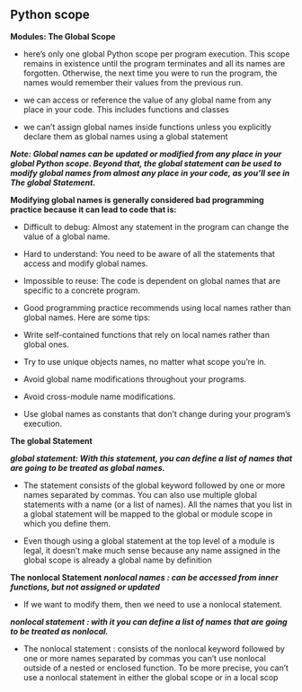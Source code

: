 ## Python scope

**Modules: The Global Scope**

- here’s only one global Python scope per program execution. This scope remains in existence until the program terminates and all its names are forgotten. Otherwise, the next time you were to run the program, the names would remember their values from the previous run.

- we can access or reference the value of any global name from any place in your code. This includes functions and classes

- we can’t assign global names inside functions unless you explicitly declare them as global names using a global statement

***Note: Global names can be updated or modified from any place in your global Python scope. Beyond that, the global statement can be used to modify global names from almost any place in your code, as you’ll see in The global Statement.***

**Modifying global names is generally considered bad programming practice because it can lead to code that is:**

- Difficult to debug: Almost any statement in the program can change the value of a global name.

- Hard to understand: You need to be aware of all the statements that access and modify global names.

- Impossible to reuse: The code is dependent on global names that are specific to a concrete program.

- Good programming practice recommends using local names rather than global names. Here are some tips:

- Write self-contained functions that rely on local names rather than global ones.
- Try to use unique objects names, no matter what scope you’re in.
- Avoid global name modifications throughout your programs.
- Avoid cross-module name modifications.
- Use global names as constants that don’t change during your program’s execution.

**The global Statement**

***global statement: With this statement, you can define a list of names that are going to be treated as global names.***

- The statement consists of the global keyword followed by one or more names separated by commas. You can also use multiple global statements with a name (or a list of names). All the names that you list in a global statement will be mapped to the global or module scope in which you define them.

- Even though using a global statement at the top level of a module is legal, it doesn’t make much sense because any name assigned in the global scope is already a global name by definition

**The nonlocal Statement**
***nonlocal names : can be accessed from inner functions, but not assigned or updated***

* If we want to modify them, then we need to use a nonlocal statement.

***nonlocal statement : with it you can define a list of names that are going to be treated as nonlocal.***

- The nonlocal statement : consists of the nonlocal keyword followed by one or more names separated by commas
you can’t use nonlocal outside of a nested or enclosed function. To be more precise, you can’t use a nonlocal statement in either the global scope or in a local scop